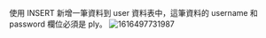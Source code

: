 
使用 INSERT 新增一筆資料到 user 資料表中，這筆資料的 username 和password 欄位必須是 ply。
![1616497731987](https://user-images.githubusercontent.com/73993570/112151530-49cbd480-8c1c-11eb-828b-678c3af8bf30.jpg)
